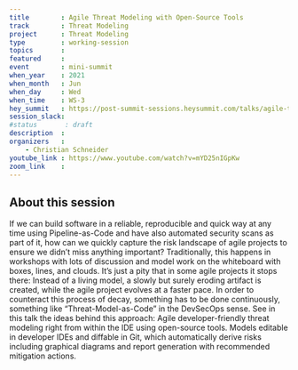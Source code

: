 ```yaml
---
title        : Agile Threat Modeling with Open-Source Tools
track        : Threat Modeling
project      : Threat Modeling
type         : working-session
topics       :
featured     :
event        : mini-summit
when_year    : 2021
when_month   : Jun
when_day     : Wed
when_time    : WS-3
hey_summit   : https://post-summit-sessions.heysummit.com/talks/agile-threat-modeling-with-open-source-tools/
session_slack:
#status       : draft
description  :
organizers   :
    - Christian Schneider
youtube_link : https://www.youtube.com/watch?v=mYD25nIGpKw
zoom_link    :
---
```


## About this session

If we can build software in a reliable, reproducible and quick way at any time using Pipeline-as-Code and have also automated security scans as part of it, how can we quickly capture the risk landscape of agile projects to ensure we didn’t miss anything important? Traditionally, this happens in workshops with lots of discussion and model work on the whiteboard with boxes, lines, and clouds. It’s just a pity that in some agile projects it stops there: Instead of a living model, a slowly but surely eroding artifact is created, while the agile project evolves at a faster pace. In order to counteract this process of decay, something has to be done continuously, something like “Threat-Model-as-Code” in the DevSecOps sense. See in this talk the ideas behind this approach: Agile developer-friendly threat modeling right from within the IDE using open-source tools. Models editable in developer IDEs and diffable in Git, which automatically derive risks including graphical diagrams and report generation with recommended mitigation actions.

